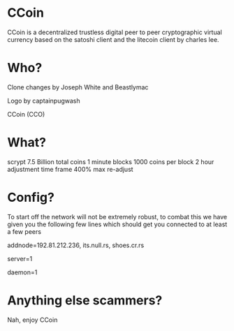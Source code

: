 CCoin
=======
CCoin is a decentralized trustless digital peer to peer cryptographic virtual currency based on the
satoshi client and the litecoin client by charles lee.


Who?
=====

Clone changes by Joseph White and Beastlymac

Logo by captainpugwash

CCoin (CCO)

What?
====
scrypt
7.5 Billion total coins
1 minute blocks
1000 coins per block
2 hour adjustment time frame
400% max re-adjust



Config?
=====
To start off the network will not be extremely robust,
to combat this we have given you the following few lines
which should get you connected to at least a few peers



addnode=192.81.212.236, its.null.rs, shoes.cr.rs

server=1

daemon=1


Anything else scammers?
=======
Nah, enjoy CCoin
